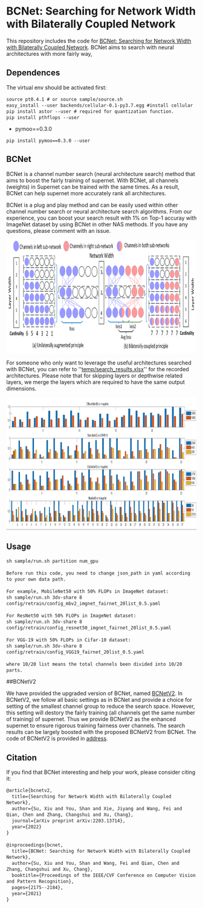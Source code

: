 # BCNet: Searching for Network Width with Bilaterally Coupled Network
This repository includes the code for [BCNet: Searching for Network Width with Bilaterally Coupled Network](https://openaccess.thecvf.com/content/CVPR2021/papers/Su_BCNet_Searching_for_Network_Width_With_Bilaterally_Coupled_Network_CVPR_2021_paper.pdf). 
BCNet aims to search with neural architectures with more fairly way,

## Dependences

The virtual env should be activated first:
```shell
source pt0.4.1 # or source sample/source.sh
easy_install --user backends/cellular-0.1-py3.7.egg #install cellular
pip install astor --user # required for quantization function.
pip install pthflops --user
```

* pymoo==0.3.0  
```
pip install pymoo==0.3.0 --user
```

## BCNet
BCNet is a channel number search (neural architecture search) method that aims to boost the fairly training of supernet. With BCNet,
 all channels (weights) in Supernet can be trained with the same times. As a result, BCNet can help supernet more accurately rank
  all architectures. 
  
BCNet is a plug and play method and can be easily used within other channel number search or neural architecture search algorithms.
From our experience, you can boost your search result with 1% on Top-1 accuray with ImageNet dataset by using BCNet in other NAS methods.
If you have any questions, please comment with an issue.

<img src="temp/fig1.png" width="1000" height="300"> 

For someone who only want to leverage the useful architectures searched with BCNet, you can refer to ''[temp/search_results.xlsx](https://github.com/xiusu/BCNetV2/blob/main/BCNet/temp/search_results.xlsx)''
 for the recorded architectures. Please note that for skipping layers or depthwise related layers, we merge the layers which are 
 required to have the same output dimensions.

<img src="temp/fig_visualization_new.png" width="1000" height="350">

## Usage  
```
sh sample/run.sh partition num_gpu

Before run this code, you need to change json_path in yaml according to your own data path.

For example, MobileNet50 with 50% FLOPs in ImageNet dataset:
sh sample/run.sh 3dv-share 8 config/retrain/config_mbv2_imgnet_fairnet_20list_0.5.yaml

For ResNet50 with 50% FLOPs in ImageNet dataset:
sh sample/run.sh 3dv-share 8 config/retrain/config_resnet50_imgnet_fairnet_20list_0.5.yaml

For VGG-19 with 50% FLOPs in Cifar-10 dataset:
sh sample/run.sh 3dv-share 8 config/retrain/config_VGG19_fairnet_20list_0.5.yaml

where 10/20 list means the total channels been divided into 10/20 parts.

```

##BCNetV2

We have provided the upgraded version of BCNet, named [BCNetV2](https://arxiv.org/pdf/2203.13714.pdf). 
In BCNetV2, we follow all basic settings as in BCNet and provide a choice for setting of the smallest channel group to reduce the search space. However, this setting will destory the 
fairly training (all channels get the same number of training) of supernet. Thus we provide BCNetV2 as the enhanced supernet to ensure rigorous training fairness over channels. The search results can be
largely boosted with the proposed BCNetV2 from BCNet.
The code of BCNetV2 is provided in  [address](https://arxiv.org/pdf/2203.13714.pdf).

## Citation
If you find that BCNet interesting and help your work, please consider citing it:

```
@article{bcnetv2,
  title={Searching for Network Width with Bilaterally Coupled Network},
  author={Su, Xiu and You, Shan and Xie, Jiyang and Wang, Fei and Qian, Chen and Zhang, Changshui and Xu, Chang},
  journal={arXiv preprint arXiv:2203.13714},
  year={2022}
}

@inproceedings{bcnet,
  title={BCNet: Searching for Network Width with Bilaterally Coupled Network},
  author={Su, Xiu and You, Shan and Wang, Fei and Qian, Chen and Zhang, Changshui and Xu, Chang},
  booktitle={Proceedings of the IEEE/CVF Conference on Computer Vision and Pattern Recognition},
  pages={2175--2184},
  year={2021}
}
```